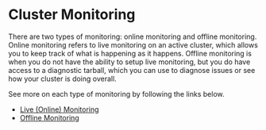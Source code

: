 # Cluster Monitoring

There are two types of monitoring: online monitoring and offline monitoring. Online monitoring refers to live monitoring on an active cluster, which allows you to keep track of what is happening as it happens. Offline monitoring is when you do not have the ability to setup live monitoring, but you do have access to a diagnostic tarball, which you can use to diagnose issues or see how your cluster is doing overall.

See more on each type of monitoring by following the links below.

- [Live (Online) Monitoring](./maintenance.live-monitoring.md)
- [Offline Monitoring](./maintenance.offline-monitoring.md)

